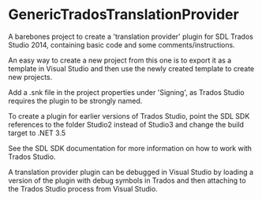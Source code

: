 # GenericTradosTranslationProvider
A barebones project to create a 'translation provider' plugin for SDL Trados Studio 2014, containing basic code and some comments/instructions.

An easy way to create a new project from this one is to export it as a template in Visual Studio and then use the newly created template to create new projects. 

Add a .snk file in the project properties under 'Signing', as Trados Studio requires the plugin to be strongly named.

To create a plugin for earlier versions of Trados Studio, point the SDL SDK references to the folder Studio2 instead of Studio3 and change the build target to .NET 3.5

See the SDL SDK documentation for more information on how to work with Trados Studio.

A translation provider plugin can be debugged in Visual Studio by loading a version of the plugin with debug symbols in Trados and then attaching to the Trados Studio process from Visual Studio.
